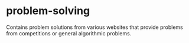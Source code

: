 problem-solving
===============

Contains problem solutions from various websites that provide problems from competitions or general algorithmic problems.

